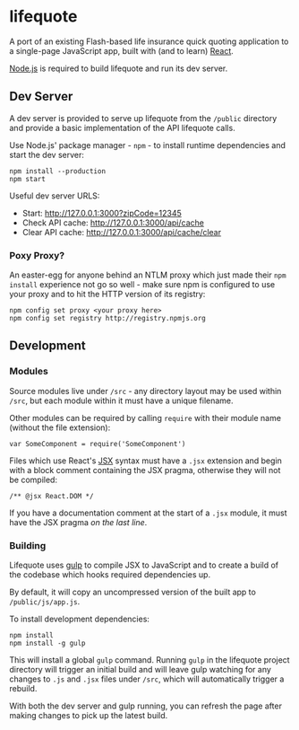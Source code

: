 lifequote
=========

A port of an existing Flash-based life insurance quick quoting application to a
single-page JavaScript app, built with (and to learn)
[React](http://facebook.github.io/react/).

[Node.js](http://nodejs.org) is required to build lifequote and run its dev
server.

Dev Server
----------

A dev server is provided to serve up lifequote from the `/public` directory and
provide a basic implementation of the API lifequote calls.

Use Node.js' package manager - `npm` - to install runtime dependencies and start
the dev server:

    npm install --production
    npm start

Useful dev server URLS:

* Start: <http://127.0.0.1:3000?zipCode=12345>
* Check API cache: <http://127.0.0.1:3000/api/cache>
* Clear API cache: <http://127.0.0.1:3000/api/cache/clear>

### Poxy Proxy? ###

An easter-egg for anyone behind an NTLM proxy which just made their
`npm install` experience not go so well - make sure npm is configured to use
your proxy and to hit the HTTP version of its registry:

    npm config set proxy <your proxy here>
    npm config set registry http://registry.npmjs.org

Development
-----------

### Modules ###

Source modules live under `/src` - any directory layout may be used within
`/src`, but each module within it must have a unique filename.

Other modules can be required by calling `require` with their module name
(without the file extension):

    var SomeComponent = require('SomeComponent')

Files which use React's [JSX](http://facebook.github.io/react/docs/jsx-in-depth.html)
syntax must have a `.jsx` extension and begin with a block comment containing
the JSX pragma, otherwise they will not be compiled:

    /** @jsx React.DOM */

If you have a documentation comment at the start of a `.jsx` module, it must have
the JSX pragma *on the last line*.

### Building ###

Lifequote uses [gulp](http://gulpjs.com) to compile JSX to JavaScript and to
create a build of the codebase which hooks required dependencies up.

By default, it will copy an uncompressed version of the built app to
`/public/js/app.js`.

To install development dependencies:

    npm install
    npm install -g gulp

This will install a global `gulp` command. Running `gulp` in the lifequote
project directory will trigger an initial build and will leave gulp watching for
any changes to `.js` and `.jsx` files under `/src`, which will automatically trigger
a rebuild.

With both the dev server and gulp running, you can refresh the page after making
changes to pick up the latest build.
